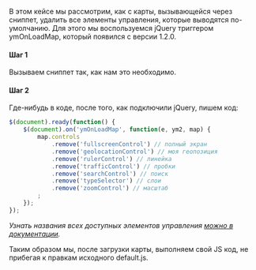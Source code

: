 В этом кейсе мы рассмотрим, как с карты, вызывающейся через сниппет, удалить все элементы управления, которые выводятся по-умолчанию.
Для этого мы воспользуемся jQuery триггером ymOnLoadMap, который появился с версии 1.2.0.

#### Шаг 1
Вызываем сниппет так, как нам это необходимо.

#### Шаг 2
Где-нибудь в коде, после того, как подключили jQuery, пишем код:
```javascript
$(document).ready(function() {
    $(document).on('ymOnLoadMap', function(e, ym2, map) {
        map.controls
            .remove('fullscreenControl') // полный экран
            .remove('geolocationControl') // моя геопозиция
            .remove('rulerControl') // линейка
            .remove('trafficControl') // пробки
            .remove('searchControl') // поиск
            .remove('typeSelector') // слои
            .remove('zoomControl') // масштаб
        ;
    });
});
```
_Узнать названия всех доступных элементов управления [можно в документации][1]._

Таким образом мы, после загрузки карты, выполняем свой JS код, не прибегая к правкам исходного default.js.

[1]: https://tech.yandex.ru/maps/doc/jsapi/2.1/ref/reference/control.Manager-docpage/#method_detail__add-param-control